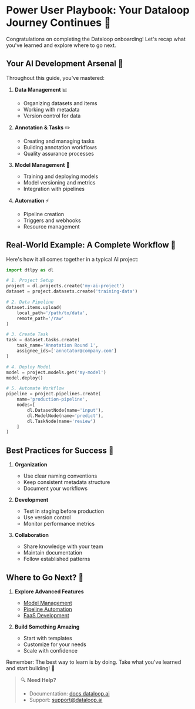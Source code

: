 # Power User Playbook: Your Dataloop Journey Continues 🚀

Congratulations on completing the Dataloop onboarding! Let's recap what you've learned and explore where to go next.

## Your AI Development Arsenal 🎯

Throughout this guide, you've mastered:

1. **Data Management** 📊
   - Organizing datasets and items
   - Working with metadata
   - Version control for data

2. **Annotation & Tasks** ✏️
   - Creating and managing tasks
   - Building annotation workflows
   - Quality assurance processes

3. **Model Management** 🤖
   - Training and deploying models
   - Model versioning and metrics
   - Integration with pipelines

4. **Automation** ⚡
   - Pipeline creation
   - Triggers and webhooks
   - Resource management

## Real-World Example: A Complete Workflow 🌟

Here's how it all comes together in a typical AI project:

```python
import dtlpy as dl

# 1. Project Setup
project = dl.projects.create('my-ai-project')
dataset = project.datasets.create('training-data')

# 2. Data Pipeline
dataset.items.upload(
    local_path='/path/to/data',
    remote_path='/raw'
)

# 3. Create Task
task = dataset.tasks.create(
    task_name='Annotation Round 1',
    assignee_ids=['annotator@company.com']
)

# 4. Deploy Model
model = project.models.get('my-model')
model.deploy()

# 5. Automate Workflow
pipeline = project.pipelines.create(
    name='production-pipeline',
    nodes=[
        dl.DatasetNode(name='input'),
        dl.ModelNode(name='predict'),
        dl.TaskNode(name='review')
    ]
)
```

## Best Practices for Success 👑

1. **Organization**
   - Use clear naming conventions
   - Keep consistent metadata structure
   - Document your workflows

2. **Development**
   - Test in staging before production
   - Use version control
   - Monitor performance metrics

3. **Collaboration**
   - Share knowledge with your team
   - Maintain documentation
   - Follow established patterns

## Where to Go Next? 🎯

1. **Explore Advanced Features**
   - [Model Management](https://docs.dataloop.ai/docs/model-management-overview)
   - [Pipeline Automation](https://docs.dataloop.ai/docs/pipelines-overview)
   - [FaaS Development](https://docs.dataloop.ai/docs/cloudops-overview)

2. **Build Something Amazing**
   - Start with templates
   - Customize for your needs
   - Scale with confidence

Remember: The best way to learn is by doing. Take what you've learned and start building! 🚀

> 🔍 **Need Help?** 
> - Documentation: [docs.dataloop.ai](https://docs.dataloop.ai)
> - Support: [support@dataloop.ai](mailto:support@dataloop.ai)
